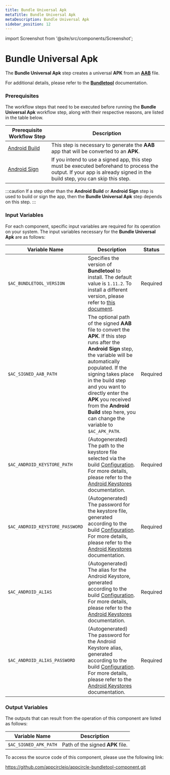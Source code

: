 ```yaml
---
title: Bundle Universal Apk
metaTitle: Bundle Universal Apk
metaDescription: Bundle Universal Apk
sidebar_position: 12
---
```


import Screenshot from '@site/src/components/Screenshot';

# Bundle Universal Apk

The **Bundle Universal Apk** step creates a universal **APK** from an [**AAB**](https://developer.android.com/guide/app-bundle) file.

For additional details, please refer to the [**Bundletool**](https://developer.android.com/tools/bundletool) documentation.

### Prerequisites
The workflow steps that need to be executed before running the **Bundle Universal Apk** workflow step, along with their respective reasons, are listed in the table below.

| Prerequisite Workflow Step                      | Description                                     |
|-------------------------------------------------|-------------------------------------------------|
| [Android Build](https://docs.appcircle.io/workflows/android-specific-workflow-steps/android-build) | This step is necessary to generate the **AAB** app that will be converted to an **APK**. |
| [Android Sign](https://docs.appcircle.io/workflows/android-specific-workflow-steps/android-sign) | If you intend to use a signed app, this step must be executed beforehand to process the output. If your app is already signed in the build step, you can skip this step. |

:::caution
If a step other than the **Android Build** or **Android Sign** step is used to build or sign the app, then the **Bundle Universal Apk** step depends on this step.
:::

<Screenshot url='https://cdn.appcircle.io/docs/assets/android-workflow-components-bundle-universal-apk_1.png'/>

### Input Variables
For each component, specific input variables are required for its operation on your system. The input variables necessary for the **Bundle Universal Apk** are as follows:

<Screenshot url='https://cdn.appcircle.io/docs/assets/android-workflow-components-bundle-universal-apk_2.png'/>

| Variable Name               | Description                                  | Status |
|-----------------------------|----------------------------------------------|--------|
| `$AC_BUNDLETOOL_VERSION` | Specifies the version of **Bundletool** to install. The default value is `1.11.2`. To install a different version, please refer to [this document](https://github.com/google/bundletool/releases). | Required |
| `$AC_SIGNED_AAB_PATH` |  The optional path of the signed **AAB** file to convert the **APK**. If this step runs after the **Android Sign** step, the variable will be automatically populated. If the signing takes place in the build step and you want to directly enter the **APK** you received from the **Android Build** step here, you can change the variable to `$AC_APK_PATH`. | Required |
| `$AC_ANDROID_KEYSTORE_PATH` | (Autogenerated) The path to the keystore file selected via the build [Configuration](https://docs.appcircle.io/build/build-profile-configuration/). For more details, please refer to the [Android Keystores](https://docs.appcircle.io/signing-identities/android-keystores) documentation. | Required |
| `$AC_ANDROID_KEYSTORE_PASSWORD` | (Autogenerated) The password for the keystore file, generated according to the build [Configuration](https://docs.appcircle.io/build/build-profile-configuration/). For more details, please refer to the [Android Keystores](https://docs.appcircle.io/signing-identities/android-keystores) documentation. | Required |
| `$AC_ANDROID_ALIAS` | (Autogenerated) The alias for the Android Keystore, generated according to the build [Configuration](https://docs.appcircle.io/build/build-profile-configuration/). For more details, please refer to the [Android Keystores](https://docs.appcircle.io/signing-identities/android-keystores) documentation. | Required |
| `$AC_ANDROID_ALIAS_PASSWORD` | (Autogenerated) The password for the Android Keystore alias, generated according to the build [Configuration](https://docs.appcircle.io/build/build-profile-configuration/). For more details, please refer to the [Android Keystores](https://docs.appcircle.io/signing-identities/android-keystores) documentation. | Required |

### Output Variables
The outputs that can result from the operation of this component are listed as follows:

| Variable Name         | Description                      |
|-----------------------|----------------------------------|
| `$AC_SIGNED_APK_PATH` | Path of the signed **APK** file. | 


To access the source code of this component, please use the following link:

https://github.com/appcircleio/appcircle-bundletool-component.git
